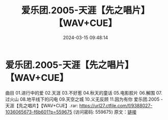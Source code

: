 ﻿---
title: 爱乐团.2005-天涯【先之唱片】【WAV+CUE】
date: 2024-03-15 09:48:14
categories: WAV车载音乐、镜像
tags: 华语中文
---
# 爱乐团.2005-天涯【先之唱片】【WAV+CUE】

曲目
01.进行中的爱
02.天涯
03.不好惹
04.秋天的童话
05.电影胶片
06.解围
07.过火山
08.地平线下的闪电
09.天空之城
10.义无反顾
11.因为有你
爱乐团.2005 - 天涯【先之唱片】【WAV+CUE】.rar: https://url27.ctfile.com/f/9388027-1036065673-f6b601?p=559675
(访问密码: 559675)
原文：[链接](https://blog.sina.com.cn/s/blog_1647c7e76010314q0.html)